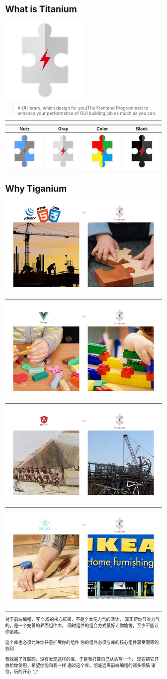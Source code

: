 # What is Titanium

![](img/ti_logo_gray.png)

> A UI library, which design for you(The Frontend Programmer) to enhance your performance of GUI building job as much as you can.

-----------------------------------

Nutz | Gray | Color | Black
-----|------|-------|----------
![](img/ti_logo_nutz.png) | ![](img/ti_logo_gray.png) | ![](img/ti_logo_color.png)| ![](img/ti_logo_black.png)


# Why Tiganium

![](img/concept_diff_with_dom.jpg)

---------------------------

![](img/concept_diff_with_vue.jpg)

---------------------------

![](img/concept_diff_with_angular.jpg)

---------------------------

![](img/concept_diff_with_react.jpg)

---------------------------

对于前端编程，写个JS的核心框架，不是个太花力气的活计，
真正帮你节省力气的，是一个完善的界面组件库，
同时组件的组合方式最好让你愉悦，至少不能让你蛋疼。

这个库也必须允许你任意扩展你的组件
你的组件必须与库的核心组件享受同等的权利

我找遍了互联网，没有发现这样的库，于是我打算自己从头写一个，
现在把它开放给你使用，希望你能和我一样
通过这个库，彻底远离前端编程的诸多烦恼
诸位，玩的开心 ^_^

